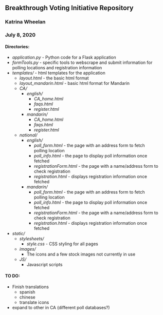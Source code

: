 ## Breakthrough Voting Initiative Repository

### Katrina Wheelan
### July 8, 2020

#### Directories:	
 * *application.py* - Python code for a Flask application
 * *formTools.py* - specific tools to webscrape and submit information for polling locations and registration information
 * *templates/* - html templates for the application
   * *layout.html* - the basic html format
   * *layout_mandarin.html* - basic html format for Mandarin
   * *CA/*
     * *english/*
       * *CA_home.html*
       * *faqs.html*
       * *register.html*
     * *mandarin/*
        * *CA_home.html*
       * *faqs.html*
       * *register.html*
   * *national/*
      * *english/*
        * *poll_form.html* - the page with an address form to fetch polling location
        * *poll_info.html* - the page to display poll information once fetched
        * *registrationForm.html* - the page with a name/address form to check registration
        * *registration.html* - displays registration information once fetched
      * *mandarin/*
        * *poll_form.html* - the page with an address form to fetch polling location
        * *poll_info.html* - the page to display poll information once fetched
        * *registrationForm.html* - the page with a name/address form to check registration
        * *registration.html* - displays registration information once fetched
 * *static/*
   * *stylesheets/*
     * *style.css* - CSS styling for all pages
   * *images/*
     * The icons and a few stock images not currently in use
   * *JS/*
     * Javascript scripts

#### TO DO:

 * Finish translations
   * spanish
   * chinese
   * translate icons
 * expand to other in CA (different poll databases?)


